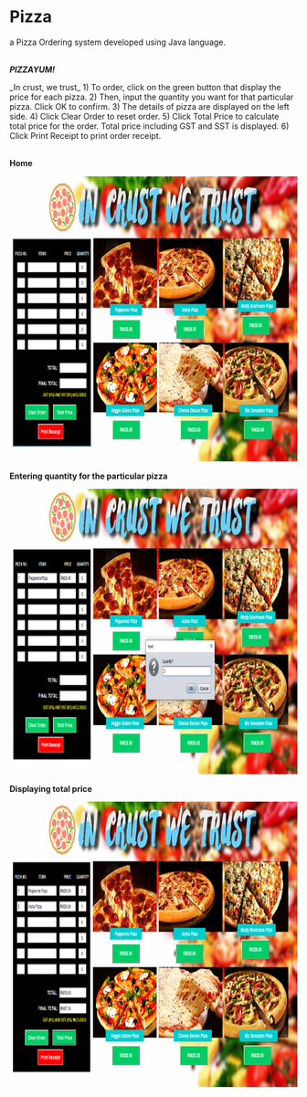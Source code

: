 # Pizza
a Pizza Ordering system developed using Java language.
<br>
<br>

_**PIZZAYUM!**_
<p> _In crust, we trust_
1) To order, click on the green button that display the price for each pizza.
2) Then, input the quantity you want for that particular pizza. Click OK to confirm.
3) The details of pizza are displayed on the left side.
4) Click Clear Order to reset order.
5) Click Total Price to calculate total price for the order. Total price including GST and SST is displayed.
6) Click Print Receipt to print order receipt.
<br>
<br>

**Home**
<p><img src="https://github.com/aisyahzck/Pizza/blob/master/img/home.PNG" width="950" height="500"/> 
<br>

**Entering quantity for the particular pizza**
<p><img src="https://github.com/aisyahzck/Pizza/blob/master/img/order.PNG" width="950" height="500"/> 
<br>

**Displaying total price**
<p><img src="https://github.com/aisyahzck/Pizza/blob/master/img/total.PNG" width="950" height="500"/>
